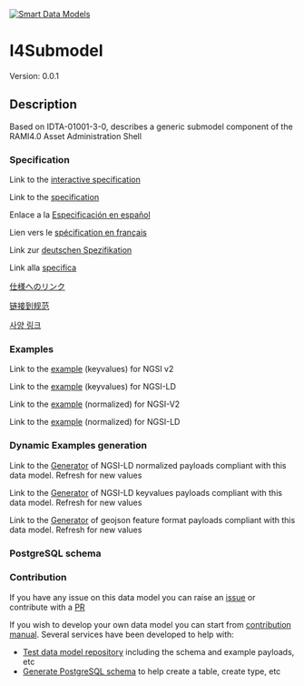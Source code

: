 [![Smart Data Models](https://smartdatamodels.org/wp-content/uploads/2022/01/SmartDataModels_logo.png "Logo")](https://smartdatamodels.org)
# I4Submodel
Version: 0.0.1

## Description 

Based on IDTA-01001-3-0, describes a generic submodel component of the RAMI4.0 Asset Administration Shell
### Specification

Link to the [interactive specification](https://swagger.lab.fiware.org/?url=https://smart-data-models.github.io/dataModel.AAS/I4Submodel/swagger.yaml)

Link to the [specification](https://github.com/smart-data-models/dataModel.AAS/blob/master/I4Submodel/doc/spec.md)

Enlace a la [Especificación en español](https://github.com/smart-data-models/dataModel.AAS/blob/master/I4Submodel/doc/spec_ES.md)

Lien vers le [spécification en français](https://github.com/smart-data-models/dataModel.AAS/blob/master/I4Submodel/doc/spec_FR.md)

Link zur [deutschen Spezifikation](https://github.com/smart-data-models/dataModel.AAS/blob/master/I4Submodel/doc/spec_DE.md)

Link alla [specifica](https://github.com/smart-data-models/dataModel.AAS/blob/master/I4Submodel/doc/spec_IT.md)

[仕様へのリンク](https://github.com/smart-data-models/dataModel.AAS/blob/master/I4Submodel/doc/spec_JA.md)

[链接到规范](https://github.com/smart-data-models/dataModel.AAS/blob/master/I4Submodel/doc/spec_ZH.md)

[사양 링크](https://github.com/smart-data-models/dataModel.AAS/blob/master/I4Submodel/doc/spec_KO.md)
### Examples

Link to the [example](https://smart-data-models.github.io/dataModel.AAS/I4Submodel/examples/example.json) (keyvalues) for NGSI v2

Link to the [example](https://smart-data-models.github.io/dataModel.AAS/I4Submodel/examples/example.jsonld) (keyvalues) for NGSI-LD

Link to the [example](https://smart-data-models.github.io/dataModel.AAS/I4Submodel/examples/example-normalized.json) (normalized) for NGSI-V2

Link to the [example](https://smart-data-models.github.io/dataModel.AAS/I4Submodel/examples/example-normalized.jsonld) (normalized) for NGSI-LD
### Dynamic Examples generation

Link to the [Generator](https://smartdatamodels.org/extra/ngsi-ld_generator.php?schemaUrl=https://raw.githubusercontent.com/smart-data-models/dataModel.AAS/master/I4Submodel/schema.json&email=info@smartdatamodels.org) of NGSI-LD normalized payloads compliant with this data model. Refresh for new values

Link to the [Generator](https://smartdatamodels.org/extra/ngsi-ld_generator_keyvalues.php?schemaUrl=https://raw.githubusercontent.com/smart-data-models/dataModel.AAS/master/I4Submodel/schema.json&email=info@smartdatamodels.org) of NGSI-LD keyvalues payloads compliant with this data model. Refresh for new values

Link to the [Generator](https://smartdatamodels.org/extra/geojson_features_generator.php?schemaUrl=https://raw.githubusercontent.com/smart-data-models/dataModel.AAS/master/I4Submodel/schema.json&email=info@smartdatamodels.org) of geojson feature format payloads compliant with this data model. Refresh for new values
### PostgreSQL schema
### Contribution

 If you have any issue on this data model you can raise an [issue](https://github.com/smart-data-models/dataModel.AAS/issues)  or contribute with a [PR](https://github.com/smart-data-models/dataModel.AAS/pulls)

 If you wish to develop your own data model you can start from [contribution manual](https://bit.ly/contribution_manual). Several services have been developed to help with: 
 - [Test data model repository](https://smartdatamodels.org/index.php/data-models-contribution-api/) including the schema and example payloads, etc
 - [Generate PostgreSQL schema](https://smartdatamodels.org/index.php/sql-service/) to help create a table, create type, etc